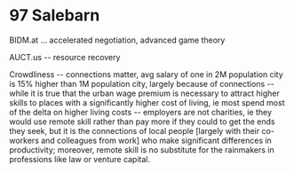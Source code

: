 # 97 Salebarn 

BIDM.at ... accelerated negotiation, advanced game theory

AUCT.us -- resource recovery

Crowdliness -- connections matter, avg salary of one in 2M population city is 15% higher than 1M population city, largely because of connections -- while it is true that the urban wage premium is necessary to attract higher skills to places with a significantly higher cost of living, ie most spend most of the delta on higher living costs -- employers are not charities, ie they would use remote skill rather than pay more if they could to get the ends they seek, but it is the connections of local people [largely with their co-workers and colleagues from work] who make significant differences in productivity; moreover, remote skill is no substitute for the rainmakers in professions like law or venture capital.


